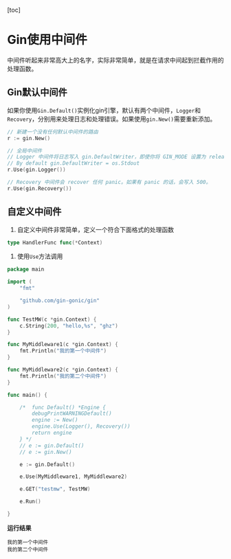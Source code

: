 [toc]

# Gin使用中间件

中间件听起来非常高大上的名字，实际非常简单，就是在请求中间起到拦截作用的处理函数。

## Gin默认中间件

如果你使用`Gin.Default()`实例化gin引擎，默认有两个中间件，`Logger`和`Recovery`，分别用来处理日志和处理错误。如果使用`gin.New()`需要重新添加。

```go
// 新建一个没有任何默认中间件的路由
r := gin.New()

// 全局中间件
// Logger 中间件将日志写入 gin.DefaultWriter，即使你将 GIN_MODE 设置为 release。
// By default gin.DefaultWriter = os.Stdout
r.Use(gin.Logger())

// Recovery 中间件会 recover 任何 panic。如果有 panic 的话，会写入 500。
r.Use(gin.Recovery())
```

## 自定义中间件

1. 自定义中间件非常简单，定义一个符合下面格式的处理函数

```go
type HandlerFunc func(*Context)
```

1. 使用`Use`方法调用

```go
package main

import (
	"fmt"

	"github.com/gin-gonic/gin"
)

func TestMW(c *gin.Context) {
	c.String(200, "hello,%s", "ghz")
}

func MyMiddleware1(c *gin.Context) {
	fmt.Println("我的第一个中间件")
}

func MyMiddleware2(c *gin.Context) {
	fmt.Println("我的第二个中间件")
}

func main() {

	/* 	func Default() *Engine {
		debugPrintWARNINGDefault()
		engine := New()
		engine.Use(Logger(), Recovery())
		return engine
	} */
	// e := gin.Default()
	// e := gin.New()

	e := gin.Default()

	e.Use(MyMiddleware1, MyMiddleware2)

	e.GET("testmw", TestMW)

	e.Run()

}
```

**运行结果**

```
我的第一个中间件
我的第二个中间件
```


